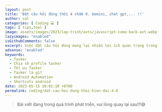 ```yaml
---
layout: post
title: 'Đặt câu hỏi đúng thời 4 chấm 0. Gemini, chat gpt,... !!'
author: sal
categories: [ Coding 💻 ]
tags: [ tips,tool ]
image: assets/images/2023/lap-trinh/avts/javascript-come-back-avt.webp
lazyimages: "enabled"
isGithubComments: false
excerpt: Việc đặt câu hỏi đúng mang lại nhiều lợi ích quan trọng trong cuộc sống và công việc. Đặc biệt là thời điểm hiện nay, khi các chat bot siêu thông minh ra đời
adsense: "enabled"
keywords:
  - Tasker
  - Chia sẻ profile tasker
  - Tối ưu Tasker
  - Tasker là gì?
  - Android Automation
  - Shortcuts android
date: 2023-05-15 10:01:10 +0700
permalink: coding/dat-cau-hoi-dung-thoi-hien-dai-4-0
---
```


> Bài viết đang trong quá trình phát triển, vui lòng quay lại sau!!!😅

